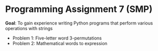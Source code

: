 # Programming Assignment 7 (SMP)
**Goal**: To gain experience writing Python programs that perform various operations with strings
- Problem 1: Five-letter word 3-permutations
- Problem 2: Mathematical words to expression
